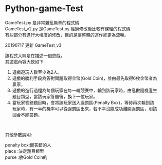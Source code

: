 # Python-game-Test
GameTest.py 是非常雜亂無章的程式碼</br>
GameTest_v2.py 是GameTest.py 經過修改後比較有條理的程式碼</br>
有些部分有進行大幅度的修改，目的是讓整體的運作能更為流暢。</br>


20190717 更新 GameTest_v3</br>


該程式大綱是在描述一個遊戲，</br>
其遊戲內容大致如下:</br>

1. 遊戲遊玩人數至少為2人。
2. 遊戲的勝利手段為答對問題取得金幣(Gold Coin)，並由最先取得6枚金幣者為贏家。
3. 遊戲的進行過程為每個玩家在每一輪競賽中，輪到該玩家時，由亂數隨機產生題目類型，當該玩家答題後，換下一位玩家。
4. 當玩家答錯題目時，會將該玩家送入逞罰區(Penalty Box)，等待再次輪到該玩家時，有一半的機率可以從逞罰區出來，若不幸沒能成功離開逞罰區，則該回合不能答題。



</br>

其他參數說明:</br>

penalty box:關答錯的人 </br>
place :決定題目類型 </br>
purse :放Gold Coin的 </br>
